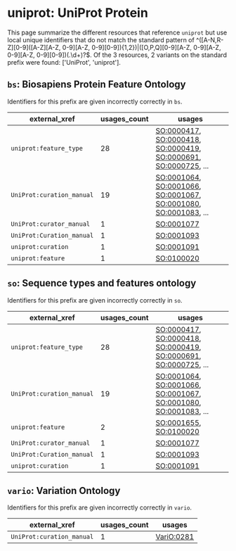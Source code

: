 # uniprot: UniProt Protein

This page summarize the different resources that reference `uniprot`
but use local unique identifiers that do not match the standard pattern of
^([A-N,R-Z][0-9]([A-Z][A-Z, 0-9][A-Z, 0-9][0-9]){1,2})|([O,P,Q][0-9][A-Z, 0-9][A-Z, 0-9][A-Z, 0-9][0-9])(\.\d+)?$. Of the 3 resources,
2 variants on the standard prefix were found: ['UniProt', 'uniprot'].

## `bs`: Biosapiens Protein Feature Ontology

Identifiers for this prefix are given incorrectly correctly in `bs`.

| external_xref             |   usages_count | usages                                                                                                                                                                                                                                                   |
|---------------------------|----------------|----------------------------------------------------------------------------------------------------------------------------------------------------------------------------------------------------------------------------------------------------------|
| `uniprot:feature_type`    |             28 | [SO:0000417](https://bioregistry.io/SO:0000417), [SO:0000418](https://bioregistry.io/SO:0000418), [SO:0000419](https://bioregistry.io/SO:0000419), [SO:0000691](https://bioregistry.io/SO:0000691), [SO:0000725](https://bioregistry.io/SO:0000725), ... |
| `UniProt:curation_manual` |             19 | [SO:0001064](https://bioregistry.io/SO:0001064), [SO:0001066](https://bioregistry.io/SO:0001066), [SO:0001067](https://bioregistry.io/SO:0001067), [SO:0001080](https://bioregistry.io/SO:0001080), [SO:0001083](https://bioregistry.io/SO:0001083), ... |
| `UniProt:curator_manual`  |              1 | [SO:0001077](https://bioregistry.io/SO:0001077)                                                                                                                                                                                                          |
| `UniProt:Curation_manual` |              1 | [SO:0001093](https://bioregistry.io/SO:0001093)                                                                                                                                                                                                          |
| `uniprot:curation`        |              1 | [SO:0001091](https://bioregistry.io/SO:0001091)                                                                                                                                                                                                          |
| `uniprot:feature`         |              1 | [SO:0100020](https://bioregistry.io/SO:0100020)                                                                                                                                                                                                          |

## `so`: Sequence types and features ontology

Identifiers for this prefix are given incorrectly correctly in `so`.

| external_xref             |   usages_count | usages                                                                                                                                                                                                                                                   |
|---------------------------|----------------|----------------------------------------------------------------------------------------------------------------------------------------------------------------------------------------------------------------------------------------------------------|
| `uniprot:feature_type`    |             28 | [SO:0000417](https://bioregistry.io/SO:0000417), [SO:0000418](https://bioregistry.io/SO:0000418), [SO:0000419](https://bioregistry.io/SO:0000419), [SO:0000691](https://bioregistry.io/SO:0000691), [SO:0000725](https://bioregistry.io/SO:0000725), ... |
| `UniProt:curation_manual` |             19 | [SO:0001064](https://bioregistry.io/SO:0001064), [SO:0001066](https://bioregistry.io/SO:0001066), [SO:0001067](https://bioregistry.io/SO:0001067), [SO:0001080](https://bioregistry.io/SO:0001080), [SO:0001083](https://bioregistry.io/SO:0001083), ... |
| `uniprot:feature`         |              2 | [SO:0001655](https://bioregistry.io/SO:0001655), [SO:0100020](https://bioregistry.io/SO:0100020)                                                                                                                                                         |
| `UniProt:curator_manual`  |              1 | [SO:0001077](https://bioregistry.io/SO:0001077)                                                                                                                                                                                                          |
| `UniProt:Curation_manual` |              1 | [SO:0001093](https://bioregistry.io/SO:0001093)                                                                                                                                                                                                          |
| `uniprot:curation`        |              1 | [SO:0001091](https://bioregistry.io/SO:0001091)                                                                                                                                                                                                          |

## `vario`: Variation Ontology

Identifiers for this prefix are given incorrectly correctly in `vario`.

| external_xref             |   usages_count | usages                                          |
|---------------------------|----------------|-------------------------------------------------|
| `UniProt:curation_manual` |              1 | [VariO:0281](https://bioregistry.io/VariO:0281) |

